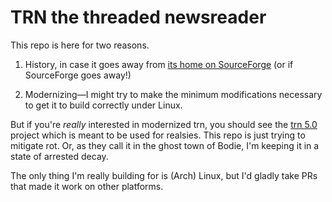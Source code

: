 # TRN the threaded newsreader

This repo is here for two reasons.

1. History, in case it goes away from [its home on
   SourceForge](https://trn.sourceforge.net/) (or if SourceForge goes
   away!)

2. Modernizing—I might try to make the minimum modifications necessary
   to get it to build correctly under Linux.

But if you're _really_ interested in modernized trn, you should see the
[trn 5.0](https://github.com/LegalizeAdulthood/trn) project which is
meant to be used for realsies. This repo is just trying to mitigate rot.
Or, as they call it in the ghost town of Bodie, I'm keeping it in a
state of arrested decay.

The only thing I'm really building for is (Arch) Linux, but I'd gladly
take PRs that made it work on other platforms.

